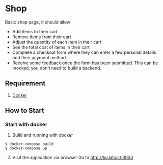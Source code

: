 # Shop

Basic shop page, it should allow 
- Add items to their cart
- Remove items from their cart
- Adjust the quantity of each item in their cart
- See the total cost of items in their cart
- Complete a checkout form where they can enter a few personal details and their payment method
- Receive some feedback once the form has been submitted. This can be mocked, you don’t need to build a backend.

## Requirement
1. [Docker](https://docs.docker.com/get-docker/)
## How to Start
### Start with docker
1. Build and running with docker
  ```
  $ docker-compose build
  $ docker-compose up
  ```
2. Visit the application via browser
Go to [http://loclahost:3030](http://loclahost:3030)

